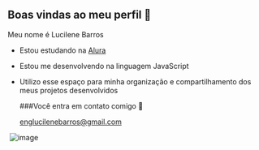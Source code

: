## Boas vindas ao meu perfil 💙

Meu nome é Lucilene Barros

- Estou estudando na [Alura](https://www.alura.com.br)
- Estou me desenvolvendo na linguagem JavaScript
- Utilizo esse espaço para minha organização e compartilhamento dos meus projetos desenvolvidos

  ###Você entra em contato comigo 📧

  englucilenebarros@gmail.com



![]()
![image](https://github.com/user-attachments/assets/95e0aa02-08e1-44fb-849a-36b34e553554)


  
  

